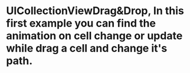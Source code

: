 # UICollectionViewDrag&Drop, In this first example you can find the animation on cell change or update while drag a cell and change it's path.
